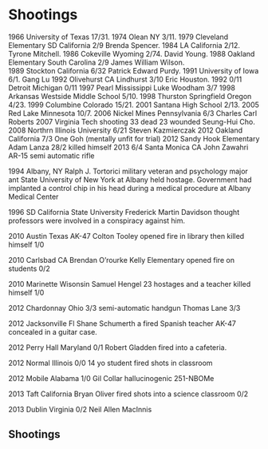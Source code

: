 # Shootings
1966 University of Texas 17/31. 
1974 Olean NY 3/11. 
1979 Cleveland Elementary SD California 2/9 Brenda Spencer. 
1984 LA California 2/12. Tyrone Mitchell. 
1986 Cokeville Wyoming 2/74. David Young. 
1988 Oakland Elementary South Carolina 2/9 James William Wilson.  
1989 Stockton California 6/32 Patrick Edward Purdy. 
1991 University of Iowa 6/1. Gang Lu
1992 Olivehurst CA Lindhurst 3/10 Eric Houston. 
1992 0/11 Detroit Michigan 0/11
1997 Pearl Mississippi Luke Woodham 3/7
1998 Arkansas Westside Middle School 5/10. 
1998 Thurston Springfield Oregon  4/23. 
1999 Columbine Colorado 15/21. 
2001 Santana High School 2/13. 
2005 Red Lake Minnesota 10/7. 
2006 Nickel Mines Pennsylvania 6/3 Charles Carl Roberts 
2007 Virginia Tech shooting 33 dead 23 wounded Seung-Hui Cho.  
2008 Northrn Illinois University 6/21 Steven Kazmierczak
2012 Oakland California 7/3 One Goh (mentally unfit for trial)
2012 Sandy Hook Elementary Adam Lanza 28/2 killed himself
2013 6/4 Santa Monica CA John Zawahri AR-15 semi automatic rifle



1994 Albany, NY Ralph J. Tortorici military veteran and psychology major ant State University of New York at Albany held hostage. Government had implanted a control chip in his head during a medical procedure at Albany Medical Center

1996 SD California State University Frederick Martin Davidson thought professors were involved in a conspiracy against him.

2010 Austin Texas AK-47 Colton Tooley opened fire in library then killed himself 1/0

2010 Carlsbad CA Brendan O’rourke Kelly Elementary opened fire on students 0/2

2010 Marinette Wisonsin Samuel Hengel 23 hostages and a teacher  killed himself 1/0

2012 Chardonnay Ohio 3/3 semi-automatic handgun Thomas Lane 3/3

2012 Jacksonville Fl Shane Schumerth a fired Spanish teacher AK-47 concealed in a guitar case.

2012 Perry Hall Maryland 0/1 Robert Gladden fired into a cafeteria.

2012 Normal Illinois 0/0 14 yo student fired shots in classroom

2012 Mobile Alabama 1/0 Gil Collar hallucinogenic 251-NBOMe

2013 Taft California Bryan Oliver fired shots into a science classroom 0/2

2013 Dublin Virginia 0/2 Neil Allen MacInnis


## Shootings
